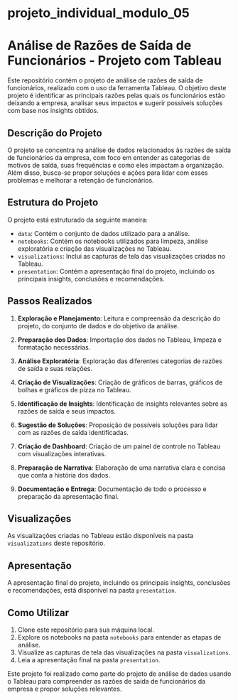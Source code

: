 # projeto_individual_modulo_05




# Análise de Razões de Saída de Funcionários - Projeto com Tableau

Este repositório contém o projeto de análise de razões de saída de funcionários, realizado com o uso da ferramenta Tableau. O objetivo deste projeto é identificar as principais razões pelas quais os funcionários estão deixando a empresa, analisar seus impactos e sugerir possíveis soluções com base nos insights obtidos.

## Descrição do Projeto

O projeto se concentra na análise de dados relacionados às razões de saída de funcionários da empresa, com foco em entender as categorias de motivos de saída, suas frequências e como eles impactam a organização. Além disso, busca-se propor soluções e ações para lidar com esses problemas e melhorar a retenção de funcionários.

## Estrutura do Projeto

O projeto está estruturado da seguinte maneira:

- `data`: Contém o conjunto de dados utilizado para a análise.
- `notebooks`: Contém os notebooks utilizados para limpeza, análise exploratória e criação das visualizações no Tableau.
- `visualizations`: Inclui as capturas de tela das visualizações criadas no Tableau.
- `presentation`: Contém a apresentação final do projeto, incluindo os principais insights, conclusões e recomendações.

## Passos Realizados

1. **Exploração e Planejamento**: Leitura e compreensão da descrição do projeto, do conjunto de dados e do objetivo da análise.

2. **Preparação dos Dados**: Importação dos dados no Tableau, limpeza e formatação necessárias.

3. **Análise Exploratória**: Exploração das diferentes categorias de razões de saída e suas relações.

4. **Criação de Visualizações**: Criação de gráficos de barras, gráficos de bolhas e gráficos de pizza no Tableau.

5. **Identificação de Insights**: Identificação de insights relevantes sobre as razões de saída e seus impactos.

6. **Sugestão de Soluções**: Proposição de possíveis soluções para lidar com as razões de saída identificadas.

7. **Criação de Dashboard**: Criação de um painel de controle no Tableau com visualizações interativas.

8. **Preparação de Narrativa**: Elaboração de uma narrativa clara e concisa que conta a história dos dados.

9. **Documentação e Entrega**: Documentação de todo o processo e preparação da apresentação final.

## Visualizações

As visualizações criadas no Tableau estão disponíveis na pasta `visualizations` deste repositório.

## Apresentação

A apresentação final do projeto, incluindo os principais insights, conclusões e recomendações, está disponível na pasta `presentation`.

## Como Utilizar

1. Clone este repositório para sua máquina local.
2. Explore os notebooks na pasta `notebooks` para entender as etapas de análise.
3. Visualize as capturas de tela das visualizações na pasta `visualizations`.
4. Leia a apresentação final na pasta `presentation`.



Este projeto foi realizado como parte do projeto de análise de dados usando o Tableau para compreender as razões de saída de funcionários da empresa e propor soluções relevantes.

